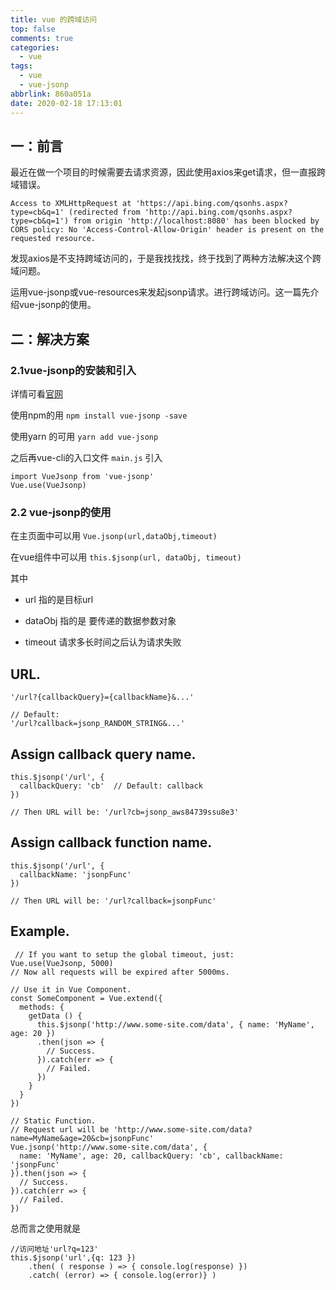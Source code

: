 ```yaml
---
title: vue 的跨域访问
top: false
comments: true
categories:
  - vue
tags:
  - vue
  - vue-jsonp
abbrlink: 860a051a
date: 2020-02-18 17:13:01
---
```


## 一：前言

最近在做一个项目的时候需要去请求资源，因此使用axios来get请求，但一直报跨域错误。

<!-- more -->

`Access to XMLHttpRequest at 'https://api.bing.com/qsonhs.aspx?type=cb&q=1' (redirected from 'http://api.bing.com/qsonhs.aspx?type=cb&q=1') from origin 'http://localhost:8080' has been blocked by CORS policy: No 'Access-Control-Allow-Origin' header is present on the requested resource.`

发现axios是不支持跨域访问的，于是我找找找，终于找到了两种方法解决这个跨域问题。

运用vue-jsonp或vue-resources来发起jsonp请求。进行跨域访问。这一篇先介绍vue-jsonp的使用。

## 二：解决方案

### 2.1vue-jsonp的安装和引入

详情可看[官网](https://github.com/LancerComet/vue-jsonp#readme)

使用npm的用 `npm install vue-jsonp -save`

使用yarn 的可用 `yarn add vue-jsonp`

之后再vue-cli的入口文件  `main.js` 引入

```
import VueJsonp from 'vue-jsonp'
Vue.use(VueJsonp)
```

### 2.2 vue-jsonp的使用

在主页面中可以用  `Vue.jsonp(url,dataObj,timeout)`

在vue组件中可以用  `this.$jsonp(url, dataObj, timeout)` 

其中

+ url 指的是目标url

+ dataObj 指的是 要传递的数据参数对象 

+ timeout 请求多长时间之后认为请求失败

  

## URL.

```
'/url?{callbackQuery}={callbackName}&...'
 
// Default:
'/url?callback=jsonp_RANDOM_STRING&...'
```

## Assign callback query name.

```
this.$jsonp('/url', {
  callbackQuery: 'cb'  // Default: callback
})
 
// Then URL will be: '/url?cb=jsonp_aws84739ssu8e3'
```

## Assign callback function name.

```
this.$jsonp('/url', {
  callbackName: 'jsonpFunc'
})
 
// Then URL will be: '/url?callback=jsonpFunc'
```

## Example.

```
 // If you want to setup the global timeout, just:
Vue.use(VueJsonp, 5000)
// Now all requests will be expired after 5000ms.
 
// Use it in Vue Component.
const SomeComponent = Vue.extend({
  methods: {
    getData () {
      this.$jsonp('http://www.some-site.com/data', { name: 'MyName', age: 20 })
      .then(json => {
        // Success.
      }).catch(err => {
        // Failed.
      })
    }
  }
})
 
// Static Function.
// Request url will be 'http://www.some-site.com/data?name=MyName&age=20&cb=jsonpFunc'
Vue.jsonp('http://www.some-site.com/data', {
  name: 'MyName', age: 20, callbackQuery: 'cb', callbackName: 'jsonpFunc'
}).then(json => {
  // Success.
}).catch(err => {
  // Failed.
})
```

总而言之使用就是

```
//访问地址'url?q=123'
this.$jsonp('url',{q: 123 })
	.then( ( response ) => { console.log(response) })
	.catch( (error) => { console.log(error)} )
```

